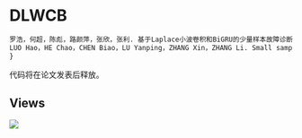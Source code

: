 # DLWCB

```html
罗浩，何超，陈彪，路颜萍，张欣，张利. 基于Laplace小波卷积和BiGRU的少量样本故障诊断方法[J]. 振动与冲击, 2022, 41(24): 41-50.
LUO Hao，HE Chao，CHEN Biao，LU Yanping，ZHANG Xin，ZHANG Li. Small sample fault diagnosis based on Laplace wavelet convolution and BiGRU. JOURNAL OF VIBRATION AND SHOCK, 2022, 41(24): 41-50.
}
```

代码将在论文发表后释放。

## Views
![](http://profile-counter.glitch.me/liguge/count.svg)

